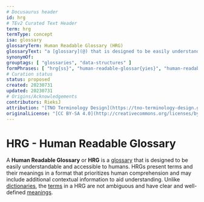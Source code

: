 ```yaml
---
# Docusaurus header
id: hrg
# TEv2 Curated Text Header
term: hrg
termType: concept
isa: glossary
glossaryTerm: Human Readable Glossary (HRG)
glossaryText: "a [glossary](@) that is designed to be easily understandable and accessible to humans. HRGs present terms and their meanings in a format that prioritizes human comprehension and may include additional contextual information to aid understanding."
synonymOf:
grouptags: [ "glossaries", "data-structures" ]
formPhrases: [ "hrg{ss}", "human-readable-glossar{yies}", "human-readable-glossar{yies}-hrg{ss}" ]
# Curation status
status: proposed
created: 20230731
updated: 20230731
# Origins/Acknowledgements
contributors: RieksJ
attribution: "[TNO Terminology Design](https://tno-terminology-design.github.io/tev2-specifications/docs)"
originalLicense: "[CC BY-SA 4.0](http://creativecommons.org/licenses/by-sa/4.0/?ref=chooser-v1)"
---
```


# HRG - Human Readable Glossary

A **Human Readable Glossary** or **HRG** is a [glossary](@) that is designed to be easily understandable and accessible to humans. HRGs present terms and their meanings in a format that prioritizes human comprehension and may include additional contextual information to aid understanding. Unlike [dictionaries](@), the [terms](@) in a HRG are not ambiguous and have clear and well-defined [meanings](definition@).
